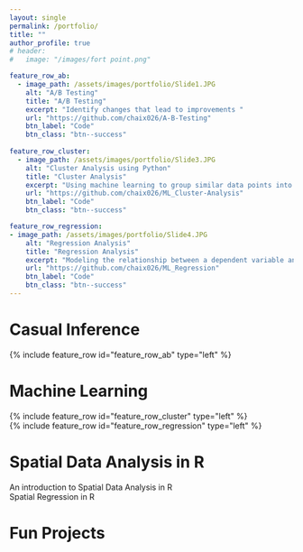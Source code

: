 ```yaml
---
layout: single
permalink: /portfolio/
title: ""
author_profile: true
# header:
#   image: "/images/fort point.png"

feature_row_ab:
  - image_path: /assets/images/portfolio/Slide1.JPG
    alt: "A/B Testing"
    title: "A/B Testing"
    excerpt: "Identify changes that lead to improvements "
    url: "https://github.com/chaix026/A-B-Testing"
    btn_label: "Code"
    btn_class: "btn--success"
    
feature_row_cluster:
  - image_path: /assets/images/portfolio/Slide3.JPG
    alt: "Cluster Analysis using Python"
    title: "Cluster Analysis"
    excerpt: "Using machine learning to group similar data points into clusters."
    url: "https://github.com/chaix026/ML_Cluster-Analysis"
    btn_label: "Code"
    btn_class: "btn--success"

feature_row_regression:
- image_path: /assets/images/portfolio/Slide4.JPG
    alt: "Regression Analysis"
    title: "Regression Analysis"
    excerpt: "Modeling the relationship between a dependent variable and one or more predictors."
    url: "https://github.com/chaix026/ML_Regression"
    btn_label: "Code"
    btn_class: "btn--success"
---
```



# Casual Inference
{% include feature_row id="feature_row_ab" type="left" %}


# Machine Learning 
{% include feature_row id="feature_row_cluster" type="left" %}  
{% include feature_row id="feature_row_regression" type="left" %}

# Spatial Data Analysis in R
An introduction to Spatial Data Analysis in R   
Spatial Regression in R

# Fun Projects
